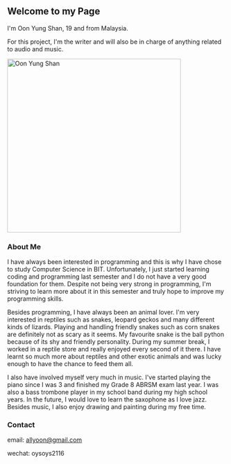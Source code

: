 ## Welcome to my Page

I'm Oon Yung Shan, 19 and from Malaysia.

For this project, I'm the writer and will also be in charge of anything related to audio and music.

<img src="https://avatars.githubusercontent.com/u/111402837?s=400&u=31d2abb58ebdfddc8184f6cf6788e9bd12dc6dd1&v=4" width="400" height="400" alt="Oon Yung Shan"/><br/>

### About Me

I have always been interested in programming and this is why I have chose to study Computer Science in BIT. Unfortunately, I just started learning coding and programming last semester and I do not have a very good foundation for them. Despite not being very strong in programming, I'm striving to learn more about it in this semester and truly hope to improve my programming skills. 

Besides programming, I have always been an animal lover. I'm very interested in reptiles such as snakes, leopard geckos and many different kinds of lizards. Playing and handling friendly snakes such as corn snakes are definitely not as scary as it seems. My favourite snake is the ball python because of its shy and friendly personality. During my summer break, I worked in a reptile store and really enjoyed every second of it there. I have learnt so much more about reptiles and other exotic animals and was lucky enough to have the chance to feed them all. 

I also have involved myself very much in music. I've started playing the piano since I was 3 and finished my Grade 8 ABRSM exam last year. I was also a bass trombone player in my school band during my high school years. In the future, I would love to learn the saxophone as I love jazz. Besides music, I also enjoy drawing and painting during my free time.

### Contact

email: 
allyoon@gmail.com

wechat:
oysoys2116
